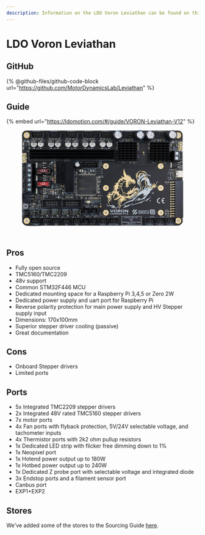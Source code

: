 ```yaml
---
description: Information on the LDO Voron Leviathan can be found on this page.
---
```


# LDO Voron Leviathan

## GitHub

{% @github-files/github-code-block url="https://github.com/MotorDynamicsLab/Leviathan" %}

## Guide

{% embed url="https://ldomotion.com/#/guide/VORON-Leviathan-V12" %}

<figure><img src="../../../.gitbook/assets/ldo_leviathan.png" alt=""><figcaption></figcaption></figure>

\
Pros
----

* Fully open source
* TMC5160/TMC2209
* 48v support
* Common STM32F446 MCU
* Dedicated mounting space for a Raspberry Pi 3,4,5 or Zero 2W
* Dedicated power supply and uart port for Raspberry Pi
* Reverse polarity protection for main power supply and HV Stepper supply input
* Dimensions: 170x100mm
* Superior stepper driver cooling (passive)
* Great documentation

## Cons

* Onboard Stepper drivers
* Limited ports

## Ports

* 5x Integrated TMC2209 stepper drivers
* 2x Integrated 48V rated TMC5160 stepper drivers
* 7x motor ports
* 4x Fan ports with flyback protection, 5V/24V selectable voltage, and tachometer inputs
* 4x Thermistor ports with 2k2 ohm pullup resistors
* 1x Dedicated LED strip with flicker free dimming down to 1%
* 1x Neopixel port
* 1x Hotend power output up to 180W
* 1x Hotbed power output up to 240W
* 1x Dedicated Z probe port with selectable voltage and integrated diode
* 3x Endstop ports and a filament sensor port
* Canbus port
* EXP1+EXP2

## Stores

We've added some of the stores to the Sourcing Guide [here](ldo-voron-leviathan.md).

